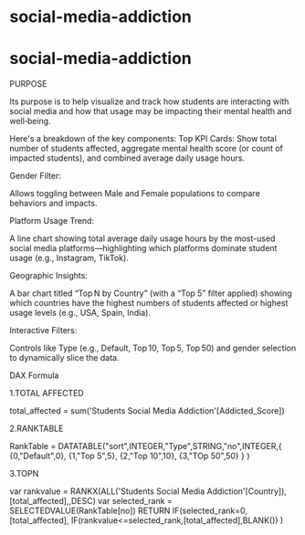 # social-media-addiction
# social-media-addiction
PURPOSE

 Its purpose is to help visualize and track how students are interacting with social media
 and how that usage may be impacting their mental health and well‑being.
 


 
 Here's a breakdown of the key components:
Top KPI Cards: Show total number of students affected, aggregate mental health score (or count of impacted students), and combined average daily usage hours.

Gender Filter: 

Allows toggling between Male and Female populations to compare behaviors and impacts.



Platform Usage Trend:  

A line chart showing total average daily usage hours by the most-used social media platforms—highlighting which platforms dominate student usage (e.g., Instagram, TikTok).

Geographic Insights:   

A bar chart titled “Top N by Country” (with a “Top 5” filter applied) showing which countries have the highest numbers of students affected or highest usage levels (e.g., USA, Spain, India).

Interactive Filters:  

Controls like Type (e.g., Default, Top 10, Top 5, Top 50) and gender selection to dynamically slice the data.


DAX Formula



1.TOTAL AFFECTED  

total_affected = sum('Students Social Media Addiction'[Addicted_Score])


2.RANKTABLE  

RankTable = DATATABLE("sort",INTEGER,"Type",STRING,"no",INTEGER,{
{0,"Default",0},
{1,"Top 5",5},
{2,"Top 10",10},
{3,"TOp 50",50}
}
)


3.TOPN  

var rankvalue = RANKX(ALL('Students Social Media Addiction'[Country]),[total_affected],,DESC)
 var selected_rank = SELECTEDVALUE(RankTable[no])
 RETURN
IF(selected_rank=0,[total_affected],
IF(rankvalue<=selected_rank,[total_affected],BLANK())
)
